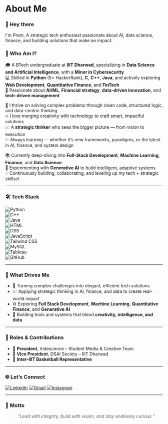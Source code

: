 # About Me

### 👋 Hey there
I'm Prem, A strategic tech enthusiast passionate about AI, data science, finance, and building solutions that make an impact.


### 🌟 Who Am I?

🎓 A BTech undergraduate at **IIIT Dharwad**, specializing in **Data Science and Artificial Intelligence**, with a **Minor in Cybersecurity**  
💻 Skilled in **Python** (5⭐ HackerRank), **C**, **C++**, **Java**, and actively exploring **Web Development**, **Quantitative Finance**, and **FinTech**  
🚀 Passionate about **AI/ML**, **Financial strategy**, **data-driven innovation**, and **tech-driven management**  


🧠 I thrive on solving complex problems through clean code, structured logic, and data-centric thinking  
🔥 I love merging creativity with technology to craft smart, impactful solutions  
📈 A **strategic thinker** who sees the bigger picture — from vision to execution  
✨ Always learning — whether it’s new frameworks, paradigms, or the latest in AI, finance, and system design  


📚 Currently deep-diving into **Full-Stack Development**, **Machine Learning**, **Finance**, and **Data Science**  
🤖 Experimenting with **Generative AI** to build intelligent, adaptive systems  
💡 Continuously building, collaborating, and leveling up my tech + strategic skillset  

---

### 🛠️ Tech Stack

![Python](https://img.shields.io/badge/-Python-05122A?style=flat&logo=python)  
![C++](https://img.shields.io/badge/-C++-05122A?style=flat&logo=c%2B%2B)  
![Java](https://img.shields.io/badge/-Java-05122A?style=flat&logo=java)  
![HTML](https://img.shields.io/badge/-HTML-05122A?style=flat&logo=html5)  
![CSS](https://img.shields.io/badge/-CSS-05122A?style=flat&logo=css3)  
![JavaScript](https://img.shields.io/badge/-JavaScript-05122A?style=flat&logo=javascript)  
![Tailwind CSS](https://img.shields.io/badge/-Tailwind-05122A?style=flat&logo=tailwind-css)  
![MySQL](https://img.shields.io/badge/-MySQL-05122A?style=flat&logo=mysql)  
![Tableau](https://img.shields.io/badge/-Tableau-05122A?style=flat&logo=tableau)  
![GitHub](https://img.shields.io/badge/-GitHub-05122A?style=flat&logo=github)

---

### 🚀 What Drives Me

- 🧠 Turning complex challenges into elegant, efficient tech solutions  
- 💹 Applying strategic thinking in AI, finance, and data to create real-world impact  
- ⚙️ Exploring **Full Stack Development**, **Machine Learning**, **Quantitative Finance**, and **Generative AI**  
- 🔭 Building tools and systems that blend **creativity, intelligence, and data**

---

### 🎯 Roles & Contributions


- 🎨 **President**, Iridescence – Student Media & Creative Team  
- 🧭 **Vice President**, DSAI Society – IIIT Dharwad
- 🏀 **Inter-IIIT Basketball Representative**

---

### 🌐 Let’s Connect

<p align="left">
  <a href="https://www.linkedin.com/in/prem-sagar-t-k/" target="_blank"><img alt="LinkedIn" src="https://img.shields.io/badge/LinkedIn-blue?style=flat&logo=linkedin"></a>
  <a href="mailto:premsagartk@gmail.com" target="_blank"><img alt="Gmail" src="https://img.shields.io/badge/Gmail-red?style=flat&logo=gmail"></a>
  <a href="https://www.instagram.com/premsagar.tk/" target="_blank"><img alt="Instagram" src="https://img.shields.io/badge/Instagram-purple?style=flat&logo=instagram"></a>
</p>

---

### 💬 Motto

> _"Lead with integrity, build with vision, and stay endlessly curious."_

